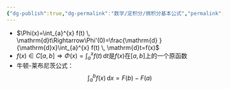 ```yaml
---
{"dg-publish":true,"dg-permalink":"数学/定积分/微积分基本公式","permalink":"/数学/定积分/微积分基本公式/","dgHomeLink":true,"dgPassFrontmatter":false}
---
```



- $\Phi(x)=\int_{a}^{x} f(t) \, \mathrm{d}t\Rightarrow\Phi'(0)=\frac{\mathrm{d} }{\mathrm{d}x}\int_{a}^{x} f(t) \, \mathrm{d}t=f(x)$
- $f(x)\in C[a,b]\Rightarrow \Phi(x)=\int_{a}^{x} f(t) \, \mathrm{d}t\text{是}f(x)\text{在}[a,b]\text{上的一个原函数}$
- 牛顿-莱布尼茨公式：$$
\int_{a}^{b} f(x) \, \mathrm{d}x =F(b)-F(a)
$$
